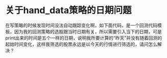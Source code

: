 # 关于hand_data策略的日期问题

在写策略的时候发现时间没法自动跟踪变化啊，如下面代码，是一个回测代码模板，因为我的回测策略的选股跟当时日期有关，所以需要引入当下的日期，可是print出来的时间是五个一样的日期，说明我所要计算的“昨天”并没有随着回测的起始时间变化，这样我筛选的股票永远是以今天的行情进行筛选的，请问怎么解决？